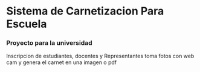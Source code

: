 # Sistema de Carnetizacion Para Escuela 
### Proyecto para la universidad 
Inscripcion de estudiantes, docentes y Representantes 
toma fotos con web cam y genera el carnet en una imagen o pdf
